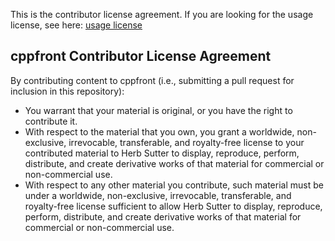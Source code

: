 
This is the contributor license agreement. If you are looking for the usage license, see here: [usage license](https://github.com/hsutter/cppfront/blob/main/LICENSE)

## cppfront Contributor License Agreement

By contributing content to cppfront (i.e., submitting a pull request for inclusion in this repository):
- You warrant that your material is original, or you have the right to contribute it.
- With respect to the material that you own, you grant a worldwide, non-exclusive, irrevocable, transferable, and royalty-free license to your contributed material to Herb Sutter to display, reproduce, perform, distribute, and create derivative works of that material for commercial or non-commercial use.
- With respect to any other material you contribute, such material must be under a worldwide, non-exclusive, irrevocable, transferable, and royalty-free license sufficient to allow Herb Sutter to display, reproduce, perform, distribute, and create derivative works of that material for commercial or non-commercial use.
